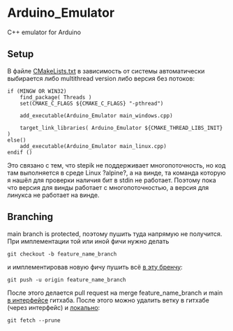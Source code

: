 # Arduino_Emulator
C++ emulator for Arduino
## Setup
В файле [CMakeLists.txt](./CMakeLists.txt) в зависимость от системы 
автоматически выбирается либо multithread version либо версия без потоков:
```
if (MINGW OR WIN32)
    find_package( Threads )
    set(CMAKE_C_FLAGS ${CMAKE_C_FLAGS} "-pthread")

    add_executable(Arduino_Emulator main_windows.cpp)

    target_link_libraries( Arduino_Emulator ${CMAKE_THREAD_LIBS_INIT} )
else()
    add_executable(Arduino_Emulator main_linux.cpp)
endif ()
```
Это связано с тем, что stepik не поддерживает многопоточность, но код там
выполняется в среде Linux ?alpine?, а на винде, та команда которую я нашёл
для проверки наличия бит в stdin не работает.
Поэтому пока что версия для винды работает с многопоточностью,
а версия для линукса не работает на винде.
## Branching
main branch is protected, поэтому пушить туда напрямую не получится. 
При имплементации той или иной фичи нужно делать
```
git checkout -b feature_name_branch
```
и имплементировав новую фичу пушить всё [в эту бренчу](https://stackoverflow.com/questions/5697750/what-exactly-does-the-u-do-git-push-u-origin-master-vs-git-push-origin-ma):
```
git push -u origin feature_name_branch
```
После этого делается pull request на merge feature_name_branch
и main [в интерфейсе](https://docs.github.com/en/pull-requests/collaborating-with-pull-requests/proposing-changes-to-your-work-with-pull-requests/creating-a-pull-request) гитхаба.
После этого можно удалить ветку в гитхабе (через интерфейс)
и [локально](https://dillionmegida.com/p/delete-outdated-branches/#:~:text=look%20at%20them.-,git%20remote%20prune%20origin,branch%2Dafter%20merge%2Doperation.):
```
git fetch --prune
```
